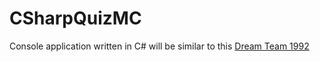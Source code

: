 # CSharpQuizMC
Console application written in C# will be similar to this [Dream Team 1992](https://repl.it/@kironroy/DreamTeam1992v2)
